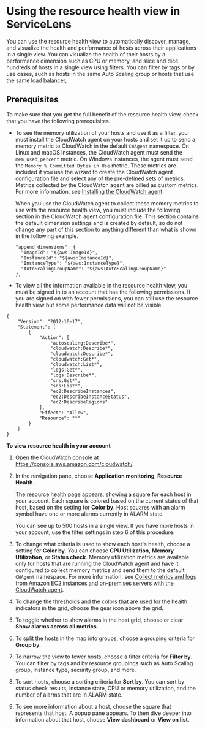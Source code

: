 # Using the resource health view in ServiceLens<a name="servicelens_resource_health"></a>

You can use the resource health view to automatically discover, manage, and visualize the health and performance of hosts across their applications in a single view\. You can visualize the health of their hosts by a performance dimension such as CPU or memory, and slice and dice hundreds of hosts in a single view using filters\. You can filter by tags or by use cases, such as hosts in the same Auto Scaling group or hosts that use the same load balancer, 

## Prerequisites<a name="servicelens_resource_health-prerequisites"></a>

To make sure that you get the full benefit of the resource health view, check that you have the following prerequisites\.
+ To see the memory utilization of your hosts and use it as a filter, you must install the CloudWatch agent on your hosts and set it up to send a memory metric to CloudWatch in the default `CWAgent` namespace\. On Linux and macOS instances, the CloudWatch agent must send the `mem_used_percent` metric\. On Windows instances, the agent must send the `Memory % Committed Bytes in Use` metric\. These metrics are included if you use the wizard to create the CloudWatch agent configuration file and select any of the pre\-defined sets of metrics\. Metrics collected by the CloudWatch agent are billed as custom metrics\. For more information, see [Installing the CloudWatch agent](install-CloudWatch-Agent-on-EC2-Instance.md)\. 

  When you use the CloudWatch agent to collect these memory metrics to use with the resource health view, you must include the following section in the CloudWatch agent configuration file\. This section contains the default dimension settings and is created by default, so do not change any part of this section to anything different than what is shown in the following example\.

  ```
  "append_dimensions": {
    "ImageId": "${aws:ImageId}",
    "InstanceId": "${aws:InstanceId}",
    "InstanceType": "${aws:InstanceType}",
    "AutoScalingGroupName": "${aws:AutoScalingGroupName}"
  },
  ```
+  To view all the information available in the resource health view, you must be signed in to an account that has the following permissions\. If you are signed on with fewer permissions, you can still use the resource health view but some performance data will not be visible\.

  ```
  {
      "Version": "2012-10-17",
      "Statement": [
          {
              "Action": [
                  "autoscaling:Describe*",
                  "cloudwatch:Describe*",
                  "cloudwatch:Describe*",
                  "cloudwatch:Get*",
                  "cloudwatch:List*",
                  "logs:Get*",
                  "logs:Describe*",
                  "sns:Get*",
                  "sns:List*",
                  "ec2:DescribeInstances",
                  "ec2:DescribeInstanceStatus",
                  "ec2:DescribeRegions"
              ],
              "Effect": "Allow",
              "Resource": "*"
          }
      ]
  }
  ```

**To view resource health in your account**

1. Open the CloudWatch console at [https://console\.aws\.amazon\.com/cloudwatch/](https://console.aws.amazon.com/cloudwatch/)\.

1. In the navigation pane, choose **Application monitoring**, **Resource Health**\.

   The resource health page appears, showing a square for each host in your account\. Each square is colored based on the current status of that host, based on the setting for **Color by**\. Host squares with an alarm symbol have one or more alarms currently in ALARM state\.

   You can see up to 500 hosts in a single view\. If you have more hosts in your account, use the filter settings in step 6 of this procedure\.

1. To change what criteria is used to show each host's health, choose a setting for **Color by**\. You can choose **CPU Utilization**, **Memory Utilization**, or **Status check**\. Memory utilization metrics are available only for hosts that are running the CloudWatch agent and have it configured to collect memory metrics and send them to the default `CWAgent` namespace\. For more information, see [Collect metrics and logs from Amazon EC2 instances and on\-premises servers with the CloudWatch agent](Install-CloudWatch-Agent.md)\.

1. To change the thresholds and the colors that are used for the health indicators in the grid, choose the gear icon above the grid\.

1. To toggle whether to show alarms in the host grid, choose or clear **Show alarms across all metrics**\.

1. To split the hosts in the map into groups, choose a grouping criteria for **Group by**\.

1. To narrow the view to fewer hosts, choose a filter criteria for **Filter by**\. You can filter by tags and by resource groupings such as Auto Scaling group, instance type, security group, and more\.

1. To sort hosts, choose a sorting criteria for **Sort by**\. You can sort by status check results, instance state, CPU or memory utilization, and the number of alarms that are in ALARM state\.

1. To see more information about a host, choose the square that represents that host\. A popup pane appears\. To then dive deeper into information about that host, choose **View dashboard** or **View on list**\.